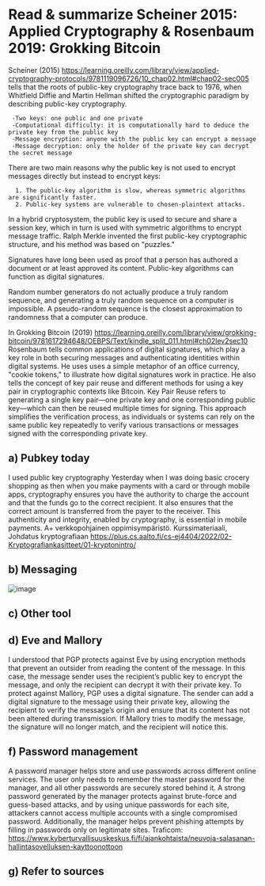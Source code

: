 # Read & summarize Scheiner 2015: Applied Cryptography & Rosenbaum 2019: Grokking Bitcoin

Scheiner (2015) https://learning.oreilly.com/library/view/applied-cryptography-protocols/9781119096726/10_chap02.html#chap02-sec005  tells that the roots of public-key cryptography trace back to 1976, when Whitfield Diffie and Martin Hellman shifted the cryptographic paradigm by describing public-key cryptography.

     -Two keys: one public and one private
     -Computational difficulty: it is computationally hard to deduce the private key from the public key
     -Message encryption: anyone with the public key can encrypt a message
     -Message decryption: only the holder of the private key can decrypt the secret message
     
There are two main reasons why the public key is not used to encrypt messages directly but instead to encrypt keys:

      1. The public-key algorithm is slow, whereas symmetric algorithms are significantly faster.
      2. Public-key systems are vulnerable to chosen-plaintext attacks.
      
In a hybrid cryptosystem, the public key is used to secure and share a session key, which in turn is used with symmetric algorithms to encrypt message traffic. Ralph Merkle invented the first public-key cryptographic structure, and his method was based on "puzzles."

Signatures have long been used as proof that a person has authored a document or at least approved its content. Public-key algorithms can function as digital signatures.

Random number generators do not actually produce a truly random sequence, and generating a truly random sequence on a computer is impossible. A pseudo-random sequence is the closest approximation to randomness that a computer can produce.

In Grokking Bitcoin (2019) https://learning.oreilly.com/library/view/grokking-bitcoin/9781617294648/OEBPS/Text/kindle_split_011.html#ch02lev2sec10 Rosenbaum tells common applications of digital signatures, which play a key role in both securing messages and authenticating identities within digital systems. He uses uses a simple metaphor of an office currency, "cookie tokens," to illustrate how digital signatures work in practice. He also tells the concept of key pair reuse and different methods for using a key pair in cryptographic contexts like Bitcoin. Key Pair Reuse refers to generating a single key pair—one private key and one corresponding public key—which can then be reused multiple times for signing. This approach simplifies the verification process, as individuals or systems can rely on the same public key repeatedly to verify various transactions or messages signed with the corresponding private key.



## a) Pubkey today
I used public key cryptography Yesterday when I was doing basic crocery shopping as then when you make payments with a card or through mobile apps, cryptography ensures you have the authority to charge the account and that the funds go to the correct recipient. It also ensures that the correct amount is transferred from the payer to the receiver. This authenticity and integrity, enabled by cryptography, is essential in mobile payments. A+ verkkopohjainen oppimisympäristö. Kurssimateriaali, Johdatus kryptografiaan https://plus.cs.aalto.fi/cs-ej4404/2022/02-Kryptografiankasitteet/01-kryptonintro/


## b) Messaging
![image](https://github.com/user-attachments/assets/219e2925-f75f-4362-89ec-546be9e4fea5)




## c) Other tool
## d) Eve and Mallory

I understood that PGP protects against Eve by using encryption methods that prevent an outsider from reading the content of the message. In this case, the message sender uses the recipient’s public key to encrypt the message, and only the recipient can decrypt it with their private key. To protect against Mallory, PGP uses a digital signature. The sender can add a digital signature to the message using their private key, allowing the recipient to verify the message’s origin and ensure that its content has not been altered during transmission. If Mallory tries to modify the message, the signature will no longer match, and the recipient will notice this.

## f) Password management

A password manager helps store and use passwords across different online services. The user only needs to remember the master password for the manager, and all other passwords are securely stored behind it. A strong password generated by the manager protects against brute-force and guess-based attacks, and by using unique passwords for each site, attackers cannot access multiple accounts with a single compromised password. Additionally, the manager helps prevent phishing attempts by filling in passwords only on legitimate sites. Traficom: https://www.kyberturvallisuuskeskus.fi/fi/ajankohtaista/neuvoja-salasanan-hallintasovelluksen-kayttoonottoon

## g) Refer to sources
